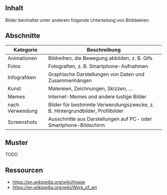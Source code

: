 ## Inhalt

Bilder beinhaltet unter anderem folgende Unterteilung von Bilddateien:

## Abschnitte

| Kategorie | Beschreibung |
|-----------|--------------|
| Animationen     | Bildreihen, die Bewegung abbilden, z. B. Gifs         |
| Fotos           | Fotografien, z. B. Smartphone-Aufnahmen               |
| Infografiken    | Graphische Darstellungen von Daten und Zusammenhängen |
| Kunst           | Malereien, Zeichnungen, Skizzen, ...                  |
| Memes           | Internet-Memes und andere lustige Bilder              |
| nach Verwendung | Bilder für bestimmte Verwendungszwecke, z. B. Hintergrundbilder, Profilbilder |
| Screenshots     | Ausschnitte aus Darstellungen auf PC- oder Smartphone-Bildschirm |

## Muster

TODO

## Ressourcen

* https://en.wikipedia.org/wiki/Image
* https://en.wikipedia.org/wiki/Work_of_art
